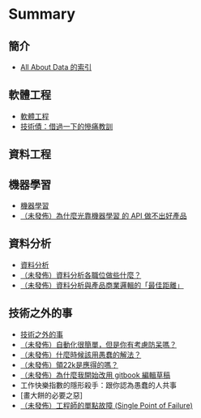 # Summary

## 簡介

* [All About Data 的索引](README.md)

## 軟體工程

* [軟體工程](software-engineering/README.md)
* [技術債：借過一下的慘痛教訓](software-engineering/technical-dept-the-lesson-from-workaround.md)

## 資料工程

## 機器學習

* [機器學習](machine-learning/README.md)
* [（未發佈）為什麼光靠機器學習 的 API 做不出好產品](machine-learning/why-it-is-impossible-to-build-a-good-product-without-data.md)

## 資料分析

* [資料分析](data-analysis/README.md)
* [（未發佈）資料分析各職位做些什麼？](data-analysis/division-of-data-analysis.md)
* [（未發佈）資料分析與產品商業邏輯的「最佳距離」](data-analysis/the-best-distance-between-data-analysis-and-business-logic.md)

## 技術之外的事

* [技術之外的事](things-beyond-technology/README.md)
* [（未發佈）自動化很簡單，但是你有考慮防呆嗎？](things-beyond-technology/always-consider-foolproof-before-automation.md)
* [（未發佈）什麼時候該用愚蠢的解法？](things-beyond-technology/when-to-use-stupid-solution.md)
* [（未發佈）領22k是應得的嗎？](things-beyond-technology/do-they-deserved-22k.md)
* [（未發佈）為什麼我開始改用 gitbook 編輯草稿](things-beyond-technology/the-reason-why-I-start-using-gitbook-to-edit-draft.md)
* 工作快樂指數的隱形殺手：跟你認為愚蠢的人共事
* \[畫大餅的必要之惡\]
* [（未發佈）工程師的單點故障 \(Single Point of Failure\)](things-beyond-technology/SPOF-of-RD.md)

